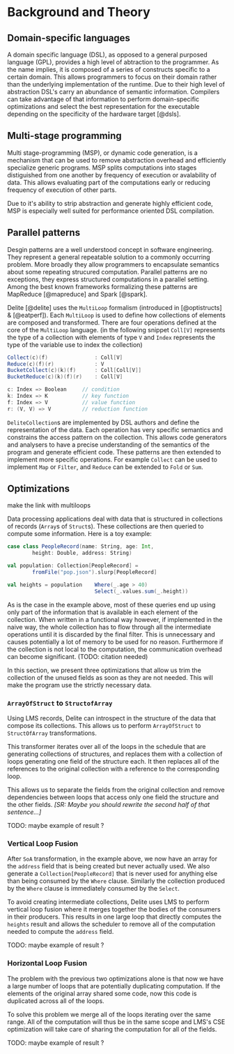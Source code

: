 # Background and Theory

## Domain-specific languages

A domain specific language (DSL), as opposed to a general purposed language (GPL), provides a high level of abtraction to the programmer. As the name implies, it is composed of a series of constructs specific to a certain domain. This allows programmers to focus on their domain rather than the underlying implementation of the runtime. Due to their high level of abstraction DSL's carry an abundance of semantic information. Compilers can take advantage of that information to perform domain-specific optimizations and select the best representation for the executable depending on the specificity of the hardware target [@dsls].

## Multi-stage programming
Multi stage-programming (MSP), or dynamic code generation, is a mechanism that can be used to remove abstraction overhead and efficiently specialize generic programs. MSP splits computations into stages distiguished from one another by frequency of execution or avalability of data. This allows evaluating part of the computations early or reducing frequency of execution of other parts. 

Due to it's ability to strip abstraction and generate highly efficient code, MSP is especially well suited for performance oriented DSL compilation.

## Parallel patterns

Desgin patterns are a well understood concept in software engineering. They represent a general repeatable solution to a commonly occurring problem. More broadly they allow programmers to encapsulate semantics about some repeating strucured computation. Parallel patterns are no exceptions, they express structured computations in a parallel setting. Among the best known frameworks formalizing these patterns are MapReduce [@mapreduce] and Spark [@spark].

Delite [@delite] uses the `MultiLoop` formalism (introduced in [@optistructs] & [@eatperf]). Each `MultiLoop` is used to define how collections of elements are composed and transformed. There are four operations defined at the core of the `MultiLoop` language. (in the following snippet `Coll[V]` represents the type of a collection with elements of type `V` and `Index` represents the type of the variable use to index the collection)

```scala
Collect(c)(f)               : Coll[V]
Reduce(c)(f)(r)             : V
BucketCollect(c)(k)(f)      : Coll[Coll[V]]
BucketReduce(c)(k)(f)(r)    : Coll[V]

c: Index => Boolean     // condition
k: Index => K           // key function
f: Index => V           // value function
r: (V, V) => V          // reduction function
```




 `DeliteCollection`s are implemented by DSL authors and define the representation of the data. Each operation has very specific semantics and constrains the access pattern on the collection. This allows code generators and analysers to have a precise understanding of the semantics of the program and generate efficient code.
These patterns are then extended to implement more specific operations. For example `Collect` can be used to implement `Map` or `Filter`, and `Reduce` can be extended to `Fold` or `Sum`.

## Optimizations

make the link with multiloops

Data processing applications deal with data that is structured in collections of records (`Array`s of `Struct`s). These collections are then queried to compute some information. Here is a toy example:

```scala
case class PeopleRecord(name: String, age: Int, 
        height: Double, address: String)

val population: Collection[PeopleRecord] = 
        fromFile("pop.json").slurp[PeopleRecord]

val heights = population    Where(_.age > 40)  
                            Select(_.values.sum(_.height))
```

As is the case in the example above, most of these queries end up using only part of the information that is available in each element of the collection. When written in a functional way however, if implemented in the naive way, the whole collection has to flow through all the intermediate operations until it is discarded by the final filter. This is unnecessary and causes potentially a lot of memory to be used for no reason. Furthermore if the collection is not local to the computation, the communication overhead can become significant. (TODO: citation needed)

In this section, we present three optimizations that allow us trim the collection of the unused fields as soon as they are not needed. This will make the program use the strictly necessary data.

### `ArrayOfStruct` to `StructofArray`
Using LMS records, Delite can introspect in the structure of the data that compose its collections. This allows us to perform `ArrayOfStruct` to `StructOfArray` transformations.

This transformer iterates over all of the loops in the schedule that are generating collections of structures, and replaces them with a collection of loops generating one field of the structure each. It then replaces all of the references to the original collection with a reference to the corresponding loop.

This allows us to separate the fields from the original collection and remove dependencies between loops that access only one field the structure and the other fields.
*[SR: Maybe you should rewrite the second half of that sentence...]*

TODO: maybe example of result ?

### Vertical Loop Fusion
After `SoA` transformation, in the example above, we now have an array for the `address` field that is being created but never actually used. We also generate a `Collection[PeopleRecord]` that is never used for anything else than being consumed by the `Where` clause. Similarly the collection produced by the `Where` clause is immediately consumed by the `Select`.

To avoid creating intermediate collections, Delite uses LMS to perform vertical loop fusion where it merges together the bodies of the consumers in their producers. This results in one large loop that directly computes the `heights` result and allows the scheduler to remove all of the computation needed to compute the `address` field.

TODO: maybe example of result ?

### Horizontal Loop Fusion
The problem with the previous two optimizations alone is that now we have a large number of loops that are potentially duplicating computation. If the elements of the original array shared some code, now this code is duplicated across all of the loops.

To solve this problem we merge all of the loops iterating over the same range. All of the computation will thus be in the same scope and LMS's CSE optimization will take care of sharing the computation for all of the fields.

TODO: maybe example of result ?
